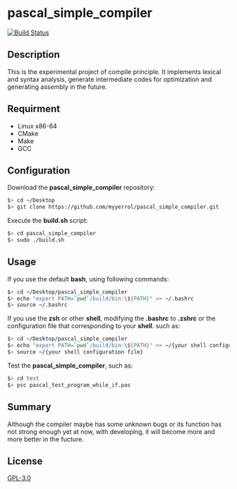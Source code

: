 # pascal_simple_compiler

[![Build Status](https://travis-ci.org/myyerrol/pascal_simple_compiler.svg?branch=master)](https://travis-ci.org/myyerrol/pascal_simple_compiler)

## Description
This is the experimental project of compile principle. It implements lexical and syntax analysis, generate intermediate codes for optimization and generating assembly in the future.

## Requirment
*   Linux x86-64
*   CMake
*   Make
*   GCC

## Configuration
Download the **pascal_simple_compiler** repository:
```bash
$> cd ~/Desktop
$> git clone https://github.com/myyerrol/pascal_simple_compiler.git
```
Execute the **build.sh** script:
```bash
$> cd pascal_simple_compiler
$> sudo ./build.sh
```

## Usage
If you use the default **bash**, using following commands:
```bash
$> cd ~/Desktop/pascal_simple_compiler
$> echo "export PATH=`pwd`/build/bin:\${PATH}" >> ~/.bashrc
$> source ~/.bashrc
```

If you use the **zsh** or other **shell**, modifying the **.bashrc** to **.zshrc** or the configuration file that corresponding to your **shell**. such as:
```bash
$> cd ~/Desktop/pascal_simple_compiler
$> echo "export PATH=`pwd`/build/bin:\${PATH}" >> ~/{your shell configuration file}
$> source ~/{your shell configuration file}
```

Test the **pascal_simple_compiler**, such as:
```bash
$> cd test
$> psc pascal_test_program_while_if.pas
```

## Summary
Although the compiler maybe has some unknown bugs or its function has not strong enough yet at now, with developing, it will become more and more better in the fucture.

## License
[GPL-3.0](./LICENSE)
